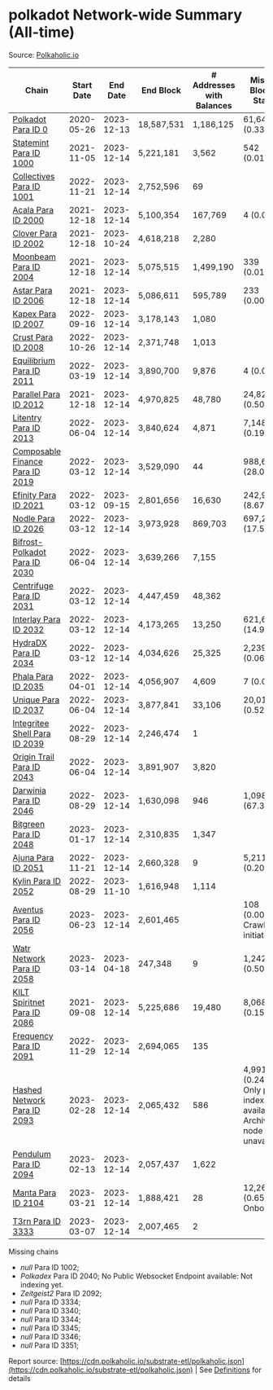 # polkadot Network-wide Summary (All-time)

Source: [Polkaholic.io](https://polkaholic.io)


| Chain            | Start Date | End Date | End Block | # Addresses with Balances | Missing Blocks / Status |
| ---------------- | ---------- | ---------| --------- | ------------------------- | ----------------------- |
| [Polkadot Para ID 0](/polkadot/0-polkadot) | 2020-05-26 | 2023-12-13 | 18,587,531 |  1,186,125 | 61,644 (0.33%)  |
| [Statemint Para ID 1000](/polkadot/1000-statemint) | 2021-11-05 | 2023-12-14 | 5,221,181 |  3,562 | 542 (0.01%)  |
| [Collectives Para ID 1001](/polkadot/1001-collectives) | 2022-11-21 | 2023-12-14 | 2,752,596 |  69 |    |
| [Acala Para ID 2000](/polkadot/2000-acala) | 2021-12-18 | 2023-12-14 | 5,100,354 |  167,769 | 4 (0.00%)  |
| [Clover Para ID 2002](/polkadot/2002-clover) | 2021-12-18 | 2023-10-24 | 4,618,218 |  2,280 |    |
| [Moonbeam Para ID 2004](/polkadot/2004-moonbeam) | 2021-12-18 | 2023-12-14 | 5,075,515 |  1,499,190 | 339 (0.01%)  |
| [Astar Para ID 2006](/polkadot/2006-astar) | 2021-12-18 | 2023-12-14 | 5,086,611 |  595,789 | 233 (0.00%)  |
| [Kapex Para ID 2007](/polkadot/2007-kapex) | 2022-09-16 | 2023-12-14 | 3,178,143 |  1,080 |    |
| [Crust Para ID 2008](/polkadot/2008-crust) | 2022-10-26 | 2023-12-14 | 2,371,748 |  1,013 |    |
| [Equilibrium Para ID 2011](/polkadot/2011-equilibrium) | 2022-03-19 | 2023-12-14 | 3,890,700 |  9,876 | 4 (0.00%)  |
| [Parallel Para ID 2012](/polkadot/2012-parallel) | 2021-12-18 | 2023-12-14 | 4,970,825 |  48,780 | 24,829 (0.50%)  |
| [Litentry Para ID 2013](/polkadot/2013-litentry) | 2022-06-04 | 2023-12-14 | 3,840,624 |  4,871 | 7,148 (0.19%)  |
| [Composable Finance Para ID 2019](/polkadot/2019-composable) | 2022-03-12 | 2023-12-14 | 3,529,090 |  44 | 988,692 (28.02%)  |
| [Efinity Para ID 2021](/polkadot/2021-efinity) | 2022-03-12 | 2023-09-15 | 2,801,656 |  16,630 | 242,949 (8.67%)  |
| [Nodle Para ID 2026](/polkadot/2026-nodle) | 2022-03-12 | 2023-12-14 | 3,973,928 |  869,703 | 697,249 (17.55%)  |
| [Bifrost-Polkadot Para ID 2030](/polkadot/2030-bifrost-dot) | 2022-06-04 | 2023-12-14 | 3,639,266 |  7,155 |    |
| [Centrifuge Para ID 2031](/polkadot/2031-centrifuge) | 2022-03-12 | 2023-12-14 | 4,447,459 |  48,362 |    |
| [Interlay Para ID 2032](/polkadot/2032-interlay) | 2022-03-12 | 2023-12-14 | 4,173,265 |  13,250 | 621,626 (14.90%)  |
| [HydraDX Para ID 2034](/polkadot/2034-hydradx) | 2022-03-12 | 2023-12-14 | 4,034,626 |  25,325 | 2,239 (0.06%)  |
| [Phala Para ID 2035](/polkadot/2035-phala) | 2022-04-01 | 2023-12-14 | 4,056,907 |  4,609 | 7 (0.00%)  |
| [Unique Para ID 2037](/polkadot/2037-unique) | 2022-06-04 | 2023-12-14 | 3,877,841 |  33,106 | 20,019 (0.52%)  |
| [Integritee Shell Para ID 2039](/polkadot/2039-integritee-shell) | 2022-08-29 | 2023-12-14 | 2,246,474 |  1 |    |
| [Origin Trail Para ID 2043](/polkadot/2043-origintrail) | 2022-06-04 | 2023-12-14 | 3,891,907 |  3,820 |    |
| [Darwinia Para ID 2046](/polkadot/2046-darwinia) | 2022-08-29 | 2023-12-14 | 1,630,098 |  946 | 1,098,047 (67.36%)  |
| [Bitgreen Para ID 2048](/polkadot/2048-bitgreen) | 2023-01-17 | 2023-12-14 | 2,310,835 |  1,347 |    |
| [Ajuna Para ID 2051](/polkadot/2051-ajuna) | 2022-11-21 | 2023-12-14 | 2,660,328 |  9 | 5,211 (0.20%)  |
| [Kylin Para ID 2052](/polkadot/2052-kylin) | 2022-08-29 | 2023-11-10 | 1,616,948 |  1,114 |    |
| [Aventus Para ID 2056](/polkadot/2056-aventus) | 2023-06-23 | 2023-12-14 | 2,601,465 |   | 108 (0.00%) Crawling initiated |
| [Watr Network Para ID 2058](/polkadot/2058-watr) | 2023-03-14 | 2023-04-18 | 247,348 |  9 | 1,242 (0.50%)  |
| [KILT Spiritnet Para ID 2086](/polkadot/2086-kilt) | 2021-09-08 | 2023-12-14 | 5,225,686 |  19,480 | 8,068 (0.15%)  |
| [Frequency Para ID 2091](/polkadot/2091-frequency) | 2022-11-29 | 2023-12-14 | 2,694,065 |  135 |    |
| [Hashed Network Para ID 2093](/polkadot/2093-hashed) | 2023-02-28 | 2023-12-14 | 2,065,432 |  586 | 4,991 (0.24%) Only partial index available: Archive node unavailable |
| [Pendulum Para ID 2094](/polkadot/2094-pendulum) | 2023-02-13 | 2023-12-14 | 2,057,437 |  1,622 |    |
| [Manta Para ID 2104](/polkadot/2104-manta) | 2023-03-21 | 2023-12-14 | 1,888,421 |  28 | 12,262 (0.65%) Onboarding |
| [T3rn Para ID 3333](/polkadot/3333-t3rn) | 2023-03-07 | 2023-12-14 | 2,007,465 |  2 |    |

Missing chains


* *null* Para ID 1002; 
* *Polkadex* Para ID 2040; No Public Websocket Endpoint available: Not indexing yet.
* *Zeitgeist2* Para ID 2092; 
* *null* Para ID 3334; 
* *null* Para ID 3340; 
* *null* Para ID 3344; 
* *null* Para ID 3345; 
* *null* Para ID 3346; 
* *null* Para ID 3351; 

Report source: [https://cdn.polkaholic.io/substrate-etl/polkaholic.json](https://cdn.polkaholic.io/substrate-etl/polkaholic.json) | See [Definitions](/DEFINITIONS.md) for details
